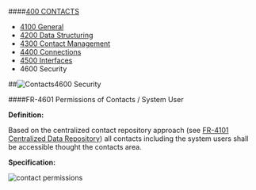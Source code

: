 ####[400 CONTACTS](https://github.com/massiveart/sulu-docs/tree/master/system-requirements/400-contacts "400 CONTACTS")

* [4100 General](https://github.com/massiveart/sulu-docs/tree/master/system-requirements/400-contacts/general.md "4100 General")
* [4200 Data Structuring](https://github.com/massiveart/sulu-docs/tree/master/system-requirements/400-contacts/data-structuring.md "4200 Data Structuring")
* [4300 Contact Management](https://github.com/massiveart/sulu-docs/tree/master/system-requirements/400-contacts/contact-management.md "4300 Contact Management")
* [4400 Connections](https://github.com/massiveart/sulu-docs/tree/master/system-requirements/400-contacts/connections.md "4400 Connections")
* [4500 Interfaces](https://github.com/massiveart/sulu-docs/tree/master/system-requirements/400-contacts/interfaces.md "4500 Interfaces")
* 4600 Security

##![Contacts](https://raw.github.com/massiveart/sulu-docs/master/system-requirements/images/contacts.png)4600 Security

####FR-4601 Permissions of Contacts / System User

**Definition:**

Based on the centralized contact repository approach (see [FR-4101 Centralized Data Repository](https://github.com/massiveart/sulu-docs/tree/master/system-requirements/400-contacts/general.md "R-4101 Role-based Storage")) all contacts including the system users shall be accessible thought the contacts area.

**Specification:**

![contact permissions](https://raw.github.com/massiveart/sulu-docs/master/system-requirements/images/contact-permissions.png)
